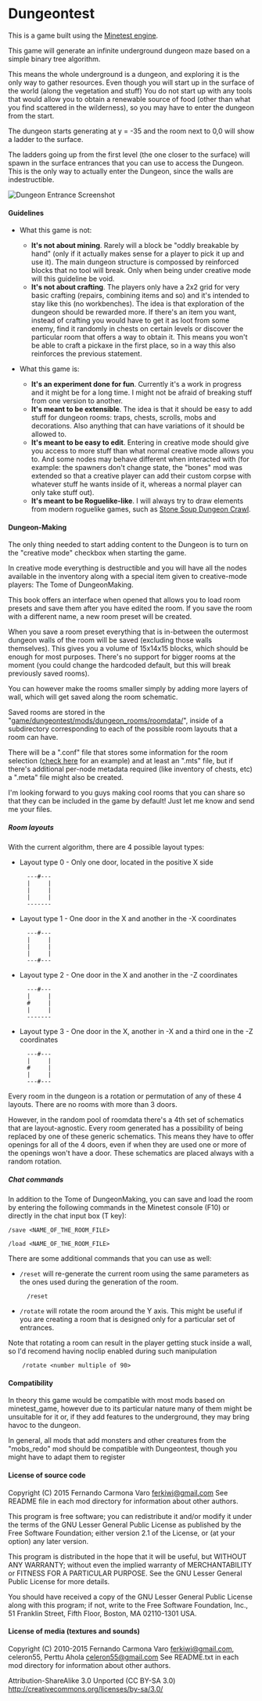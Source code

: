
Dungeontest
===========

This is a game built using the [Minetest engine](https://github.com/minetest/minetest/).

This game will generate an infinite underground dungeon maze based on a simple binary tree algorithm.

This means the whole underground is a dungeon, and exploring it is the only way to gather resources. Even though you will start up in the surface of the world (along the vegetation and stuff) You do not start up with any tools that would allow you to obtain a renewable source of food (other than what you find scattered in the wilderness), so you may have to enter the dungeon from the start.

The dungeon starts generating at y = -35 and the room next to 0,0 will show a ladder to the surface.

The ladders going up from the first level (the one closer to the surface) will spawn in the surface entrances that you can use to access the Dungeon. This is the only way to actually enter the Dungeon, since the walls are indestructible.

![Dungeon Entrance Screenshot](menu/background.png)


#### Guidelines

* What this game is not:

  * __It's not about mining__. Rarely will a block be "oddly breakable by hand" (only if it actually makes sense for a player to pick it up and use it). The main dungeon structure is compossed by reinforced blocks that no tool will break. Only when being under creative mode will this guideline be void.
  * __It's not about crafting__. The players only have a 2x2 grid for very basic crafting (repairs, combining items and so) and it's intended to stay like this (no workbenches). The idea is that exploration of the dungeon should be rewarded more. If there's an item you want, instead of crafting you would have to get it as loot from some enemy, find it randomly in chests on certain levels or discover the particular room that offers a way to obtain it. This means you won't be able to craft a pickaxe in the first place, so in a way this also reinforces the previous statement.

* What this game is:

  * __It's an experiment done for fun__. Currently it's a work in progress and it might be for a long time. I might not be afraid of breaking stuff from one version to another.
  * __It's meant to be extensible__. The idea is that it should be easy to add stuff for dungeon rooms: traps, chests, scrolls, mobs and decorations. Also anything that can have variations of it should be allowed to.
  * __It's meant to be easy to edit__. Entering in creative mode should give you access to more stuff than what normal creative mode allows you to. And some nodes may behave different when interacted with (for example: the spawners don't change state, the "bones" mod was extended so that a creative player can add their custom corpse with whatever stuff he wants inside of it, whereas a normal player can only take stuff out).
  * __It's meant to be Roguelike-like__. I will always try to draw elements from modern roguelike games, such as [Stone Soup Dungeon Crawl](https://crawl.develz.org/).


#### Dungeon-Making

The only thing needed to start adding content to the Dungeon is to turn on the "creative mode" checkbox when starting the game.

In creative mode everything is destructible and you will have all the nodes available in the inventory along with a special item given to creative-mode players: The Tome of DungeonMaking.

This book offers an interface when opened that allows you to load room presets and save them after you have edited the room. If you save the room with a different name, a new room preset will be created.

When you save a room preset everything that is in-between the outermost dungeon walls of the room will be saved (excluding those walls themselves). This gives you a volume of 15x14x15 blocks, which should be enough for most purposes. There's no support for bigger rooms at the moment (you could change the hardcoded default, but this will break previously saved rooms).

You can however make the rooms smaller simply by adding more layers of wall, which will get saved along the room schematic.

Saved rooms are stored in the  "[game/dungeontest/mods/dungeon_rooms/roomdata/](mods/dungeon_rooms/roomdata)", inside of a subdirectory corresponding to each of the possible room layouts that a room can have.

There will be a ".conf" file that stores some information for the room selection ([check here](mods/dungeon_rooms/roomdata/4/standard.conf) for an example) and at least an ".mts" file, but if there's additional per-node metadata required (like inventory of chests, etc) a ".meta" file might also be created.

I'm looking forward to you guys making cool rooms that you can share so that they can be included in the game by default! Just let me know and send me your files.

##### Room layouts

With the current algorithm, there are 4 possible layout types:

* Layout type 0 - Only one door, located in the positive X side

        ---#---
        |     |
        |     |
        |     |
        -------

* Layout type 1 - One door in the X and another in the -X coordinates

        ---#---
        |     |
        |     |
        |     |
        ---#---

* Layout type 2 - One door in the X and another in the -Z coordinates

        ---#---
        |     |
        #     |
        |     |
        -------

* Layout type 3 - One door in the X, another in -X and a third one in the -Z coordinates

        ---#---
        |     |
        #     |
        |     |
        ---#---

Every room in the dungeon is a rotation or permutation of any of these 4 layouts. There are no rooms with more than 3 doors.

However, in the random pool of roomdata there's a 4th set of schematics that are layout-agnostic. Every room generated has a possibility of being replaced by one of these generic schematics. This means they have to offer openings for all of the 4 doors, even if when they are used one or more of the openings won't have a door. These schematics are placed always with a random rotation.

##### Chat commands

In addition to the Tome of DungeonMaking, you can save and load the room by entering the following commands in the Minetest console (F10) or directly in the chat input box (T key):

    /save <NAME_OF_THE_ROOM_FILE>

    /load <NAME_OF_THE_ROOM_FILE>


There are some additional commands that you can use as well:

* ``/reset`` will re-generate the current room using the same parameters as the ones used during the generation of the room.

        /reset


* ``/rotate`` will rotate the room around the Y axis. This might be useful if you are creating a room that is designed only for a particular set of entrances.

 Note that rotating a room can result in the player getting stuck inside a wall, so I'd recomend having noclip enabled during such manipulation

        /rotate <number multiple of 90>

#### Compatibility

In theory this game would be compatible with most mods based on minetest_game,
however due to its particular nature many of them might be unsuitable for it
or, if they add features to the underground, they may bring havoc to the dungeon.

In general, all mods that add monsters and other creatures from the "mobs_redo"
mod should be compatible with Dungeontest, though you might have to adapt them to
register


#### License of source code

Copyright (C) 2015 Fernando Carmona Varo <ferkiwi@gmail.com>
See README file in each mod directory for information about other authors.

This program is free software; you can redistribute it and/or modify
it under the terms of the GNU Lesser General Public License as published by
the Free Software Foundation; either version 2.1 of the License, or
(at your option) any later version.

This program is distributed in the hope that it will be useful,
but WITHOUT ANY WARRANTY; without even the implied warranty of
MERCHANTABILITY or FITNESS FOR A PARTICULAR PURPOSE.  See the
GNU Lesser General Public License for more details.

You should have received a copy of the GNU Lesser General Public License along
with this program; if not, write to the Free Software Foundation, Inc.,
51 Franklin Street, Fifth Floor, Boston, MA 02110-1301 USA.

#### License of media (textures and sounds)

Copyright (C) 2010-2015 Fernando Carmona Varo <ferkiwi@gmail.com>, celeron55, Perttu Ahola <celeron55@gmail.com>
See README.txt in each mod directory for information about other authors.

Attribution-ShareAlike 3.0 Unported (CC BY-SA 3.0)
http://creativecommons.org/licenses/by-sa/3.0/
